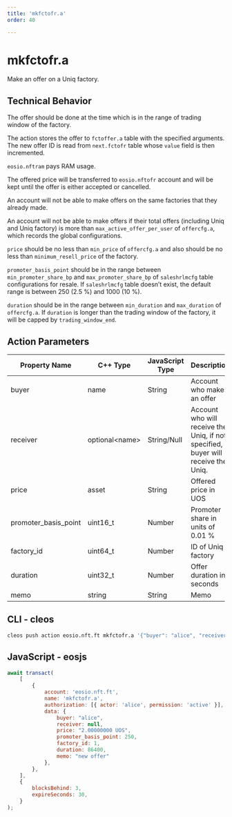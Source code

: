 ```yaml
---
title: 'mkfctofr.a'
order: 40

---
```


# mkfctofr.a

Make an offer on a Uniq factory.

## Technical Behavior

The offer should be done at the time which is in the range of trading window of the factory.

The action stores the offer to `fctoffer.a` table with the specified arguments. The new offer ID is read from `next.fctofr` table whose `value` field is then incremented.

`eosio.nftram` pays RAM usage.

The offered price will be transferred to `eosio.nftofr` account and will be kept until the offer is either accepted or cancelled.

An account will not be able to make offers on the same factories that they already made.

An account will not be able to make offers if their total offers (including Uniq and Uniq factory) is more than `max_active_offer_per_user` of `offercfg.a`, which records the global configurations.

`price` should be no less than `min_price` of `offercfg.a` and also should be no less than `minimum_resell_price` of the factory.

`promoter_basis_point` should be in the range between `min_promoter_share_bp` and `max_promoter_share_bp` of `saleshrlmcfg` table configurations for resale. If `saleshrlmcfg` table doesn’t exist, the default range is between 250 (2.5 %) and 1000 (10 %).

`duration` should be in the range between `min_duration` and `max_duration` of `offercfg.a`. If `duration` is longer than the trading window of the factory, it will be capped by `trading_window_end`.

## Action Parameters

| Property Name        | C++ Type        | JavaScript Type | Description                                                                       |
| -------------------- | --------------- | --------------- | --------------------------------------------------------------------------------- |
| buyer                | name            | String          | Account who makes an offer                                                        |
| receiver             | optional\<name> | String/Null     | Account who will receive the Uniq, if not specified, buyer will receive the Uniq. |
| price                | asset           | String          | Offered price in UOS                                                              |
| promoter_basis_point | uint16_t        | Number          | Promoter share in units of 0.01 %                                                 |
| factory_id           | uint64_t        | Number          | ID of Uniq factory                                                                |
| duration             | uint32_t        | Number          | Offer duration in seconds                                                         |
| memo                 | string          | String          | Memo                                                                              |

## CLI - cleos

```bash
cleos push action eosio.nft.ft mkfctofr.a '{"buyer": "alice", "receiver": null, "price": "2.00000000 UOS", "promoter_basis_point": 250, "factory_id": 1, "duration": 86400, "memo": "new offer"}' -p alice@active
```

## JavaScript - eosjs

```js
await transact(
    [
        {
            account: 'eosio.nft.ft',
            name: 'mkfctofr.a',
            authorization: [{ actor: 'alice', permission: 'active' }],
            data: {
                buyer: "alice",
                receiver: null,
                price: "2.00000000 UOS",
                promoter_basis_point: 250,
                factory_id: 1,
                duration: 86400,
                memo: "new offer"
            },
        },
    ],
    {
        blocksBehind: 3,
        expireSeconds: 30,
    }
);
```
